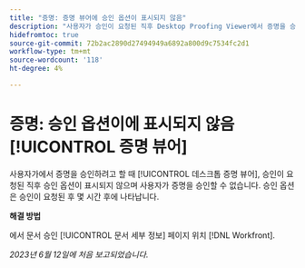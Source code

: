 ```yaml
---
title: "증명: 증명 뷰어에 승인 옵션이 표시되지 않음"
description: "사용자가 승인이 요청된 직후 Desktop Proofing Viewer에서 증명을 승인하려고 하면 승인 옵션이 표시되지 않고 사용자가 증명을 승인할 수 없습니다. 승인 옵션은 승인이 요청된 후 몇 시간 후에 나타납니다."
hidefromtoc: true
source-git-commit: 72b2ac2890d27494949a6892a800d9c7534fc2d1
workflow-type: tm+mt
source-wordcount: '118'
ht-degree: 4%

---
```



# 증명: 승인 옵션이에 표시되지 않음 [!UICONTROL 증명 뷰어]

사용자가에서 증명을 승인하려고 할 때 [!UICONTROL 데스크톱 증명 뷰어], 승인이 요청된 직후 승인 옵션이 표시되지 않으며 사용자가 증명을 승인할 수 없습니다. 승인 옵션은 승인이 요청된 후 몇 시간 후에 나타납니다.

**해결 방법**

에서 문서 승인 [!UICONTROL 문서 세부 정보] 페이지 위치 [!DNL Workfront].

_2023년 6월 12일에 처음 보고되었습니다._

